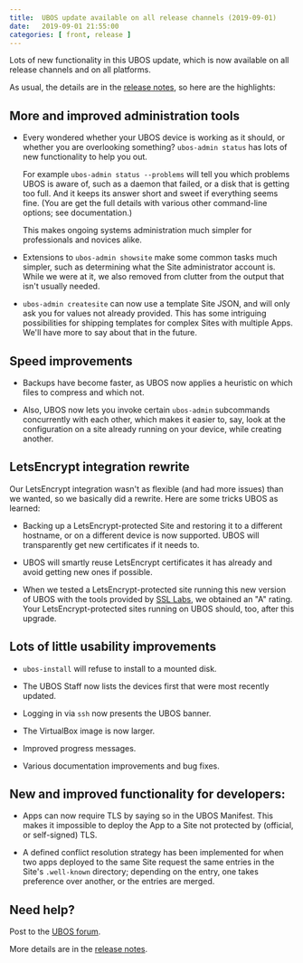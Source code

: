 ```yaml
---
title:  UBOS update available on all release channels (2019-09-01)
date:   2019-09-01 21:55:00
categories: [ front, release ]
---
```


Lots of new functionality in this UBOS update, which is now available on all release
channels and on all platforms.

As usual, the details are in the
[release notes](/docs/releases/2019-09-01/release-notes/), so here are the highlights:

More and improved administration tools
--------------------------------------

* Every wondered whether your UBOS device is working as it should, or whether you are
  overlooking something? ``ubos-admin status`` has lots of new functionality to help you
  out.

  For example ``ubos-admin status --problems`` will tell you which problems UBOS
  is aware of, such as a daemon that failed, or a disk that is getting too full. And it
  keeps its answer short and sweet if everything seems fine. (You are get the full details
  with various other command-line options; see documentation.)

  This makes ongoing systems administration much simpler for professionals and novices
  alike.

* Extensions to ``ubos-admin showsite`` make some common tasks much simpler, such as
  determining what the Site administrator account is. While we were at it, we also
  removed from clutter from the output that isn't usually needed.

* ``ubos-admin createsite`` can now use a template Site JSON, and will only ask you for
  values not already provided. This has some intriguing possibilities for shipping
  templates for complex Sites with multiple Apps. We'll have more to say about that in
  the future.

Speed improvements
-----------------

* Backups have become faster, as UBOS now applies a heuristic on which files to compress
  and which not.

* Also, UBOS now lets you invoke certain ``ubos-admin`` subcommands concurrently with
  each other, which makes it easier to, say, look at the configuration on a site already
  running on your device, while creating another.

LetsEncrypt integration rewrite
-------------------------------

Our LetsEncrypt integration wasn't as flexible (and had more issues) than we wanted,
so we basically did a rewrite. Here are some tricks UBOS as learned:

* Backing up a LetsEncrypt-protected Site and restoring it to a different hostname,
  or on a different device is now supported. UBOS will transparently get new certificates
  if it needs to.

* UBOS will smartly reuse LetsEncrypt certificates it has already and avoid getting new
  ones if possible.

* When we tested a LetsEncrypt-protected site running this new version of UBOS with the
  tools provided by [SSL Labs](https://www.ssllabs.com/>), we obtained an "A" rating.
  Your LetsEncrypt-protected sites running on UBOS should, too, after this upgrade.

Lots of little usability improvements
-------------------------------------

* ``ubos-install`` will refuse to install to a mounted disk.

* The UBOS Staff now lists the devices first that were most recently updated.

* Logging in via ``ssh`` now presents the UBOS banner.

* The VirtualBox image is now larger.

* Improved progress messages.

* Various documentation improvements and bug fixes.

New and improved functionality for developers:
----------------------------------------------

* Apps can now require TLS by saying so in the UBOS Manifest. This makes it impossible
  to deploy the App to a Site not protected by (official, or self-signed) TLS.

* A defined conflict resolution strategy has been implemented for when two apps deployed
  to the same Site request the same entries in the Site's ``.well-known`` directory;
  depending on the entry, one takes preference over another, or the entries are merged.

Need help?
----------

Post to the [UBOS forum](https://forum.ubos.net/).

More details are in the
[release notes](/docs-yellow/releases/2019-09-01/release-notes/).

